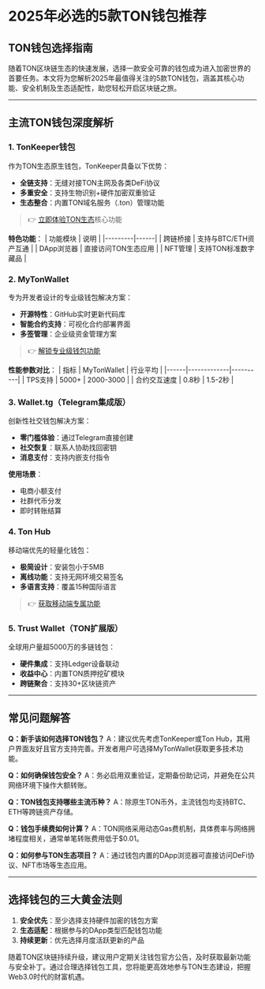 # 2025年必选的5款TON钱包推荐

## TON钱包选择指南
随着TON区块链生态的快速发展，选择一款安全可靠的钱包成为进入加密世界的首要任务。本文将为您解析2025年最值得关注的5款TON钱包，涵盖其核心功能、安全机制及生态适配性，助您轻松开启区块链之旅。

---

## 主流TON钱包深度解析

### 1. TonKeeper钱包
作为TON生态原生钱包，TonKeeper具备以下优势：
- **全链支持**：无缝对接TON主网及各类DeFi协议
- **多重安全**：支持生物识别+硬件加密双重验证
- **生态整合**：内置TON域名服务（.ton）管理功能

> 👉 [立即体验TON生态](https://bit.ly/okx_welcome)核心功能

**特色功能**：
| 功能模块 | 说明 |
|---------|------|
| 跨链桥接 | 支持与BTC/ETH资产互通 |
| DApp浏览器 | 直接访问TON生态应用 |
| NFT管理 | 支持TON标准数字藏品 |

### 2. MyTonWallet
专为开发者设计的专业级钱包解决方案：
- **开源特性**：GitHub实时更新代码库
- **智能合约支持**：可视化合约部署界面
- **多签管理**：企业级资金管理方案

> 👉 [解锁专业级钱包功能](https://bit.ly/okx_welcome)

**性能参数对比**：
| 指标 | MyTonWallet | 行业平均 |
|------|-------------|----------|
| TPS支持 | 5000+ | 2000-3000 |
| 合约交互速度 | 0.8秒 | 1.5-2秒 |

### 3. Wallet.tg（Telegram集成版）
创新性社交钱包解决方案：
- **零门槛体验**：通过Telegram直接创建
- **社交恢复**：联系人协助找回密钥
- **消息支付**：支持内嵌支付指令

**使用场景**：
- 电商小额支付
- 社群代币分发
- 即时转账结算

### 4. Ton Hub
移动端优先的轻量化钱包：
- **极简设计**：安装包小于5MB
- **离线功能**：支持无网环境交易签名
- **多语言支持**：覆盖15种国际语言

> 👉 [获取移动端专属功能](https://bit.ly/okx_welcome)

### 5. Trust Wallet（TON扩展版）
全球用户量超5000万的多链钱包：
- **硬件集成**：支持Ledger设备联动
- **收益中心**：内置TON质押挖矿模块
- **跨链聚合**：支持30+区块链资产

---

## 常见问题解答

**Q：新手该如何选择TON钱包？**
A：建议优先考虑TonKeeper或Ton Hub，其用户界面友好且官方支持完善。开发者用户可选择MyTonWallet获取更多技术功能。

**Q：如何确保钱包安全？**
A：务必启用双重验证，定期备份助记词，并避免在公共网络环境下操作大额转账。

**Q：TON钱包支持哪些主流币种？**
A：除原生TON币外，主流钱包均支持BTC、ETH等跨链资产存储。

**Q：钱包手续费如何计算？**
A：TON网络采用动态Gas费机制，具体费率与网络拥堵程度相关，通常单笔转账费用低于$0.01。

**Q：如何参与TON生态项目？**
A：通过钱包内置的DApp浏览器可直接访问DeFi协议、NFT市场等生态应用。

---

## 选择钱包的三大黄金法则
1. **安全优先**：至少选择支持硬件加密的钱包方案
2. **生态适配**：根据参与的DApp类型匹配钱包功能
3. **持续更新**：优先选择月度活跃更新的产品

随着TON区块链持续升级，建议用户定期关注钱包官方公告，及时获取最新功能与安全补丁。通过合理选择钱包工具，您将能更高效地参与TON生态建设，把握Web3.0时代的财富机遇。
